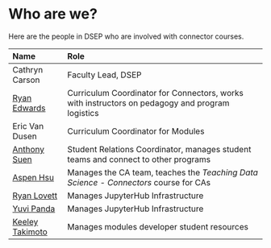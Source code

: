 # Who are we?

Here are the people in DSEP who are involved with connector courses.

| Name | Role |
| :--- | :--- |
| Cathryn Carson | Faculty Lead, DSEP |
| [Ryan Edwards](mailto:ryanedw@berkeley.edu) | Curriculum Coordinator for Connectors, works with instructors on pedagogy and program logistics |
| Eric Van Dusen | Curriculum Coordinator for Modules |
| [Anthony Suen](mailto:anthonysuen@berkeley.edu) | Student Relations Coordinator, manages student teams and connect to other programs |
| [Aspen Hsu](/aspenhsu@berkeley.edu) | Manages the CA team, teaches the _Teaching Data Science - Connectors_ course for CAs |
| [Ryan Lovett](mailto:rylo@berkeley.edu) | Manages JupyterHub Infrastructure |
| [Yuvi Panda](mailto:yuvipanda@berkeley.edu) | Manages JupyterHub Infrastructure |
| [Keeley Takimoto](mailto:ktakimoto@berkeley.edu) | Manages modules developer student resources |



